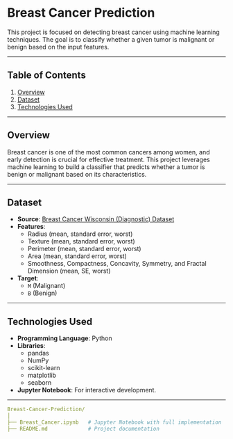 # Breast Cancer Prediction

This project is focused on detecting breast cancer using machine learning techniques. The goal is to classify whether a given tumor is malignant or benign based on the input features.

---

## Table of Contents
1. [Overview](#overview)
2. [Dataset](#dataset)
3. [Technologies Used](#technologies-used)

---

## Overview

Breast cancer is one of the most common cancers among women, and early detection is crucial for effective treatment. This project leverages machine learning to build a classifier that predicts whether a tumor is benign or malignant based on its characteristics.

---

## Dataset

- **Source**: [Breast Cancer Wisconsin (Diagnostic) Dataset](https://archive.ics.uci.edu/ml/datasets/Breast+Cancer+Wisconsin+(Diagnostic))
- **Features**:
  - Radius (mean, standard error, worst)
  - Texture (mean, standard error, worst)
  - Perimeter (mean, standard error, worst)
  - Area (mean, standard error, worst)
  - Smoothness, Compactness, Concavity, Symmetry, and Fractal Dimension (mean, SE, worst)
- **Target**: 
  - `M` (Malignant)
  - `B` (Benign)

---

## Technologies Used

- **Programming Language**: Python
- **Libraries**:
  - pandas
  - NumPy
  - scikit-learn
  - matplotlib
  - seaborn
- **Jupyter Notebook**: For interactive development.

---

```yaml
Breast-Cancer-Prediction/
│
├── Breast_Cancer.ipynb   # Jupyter Notebook with full implementation
├── README.md             # Project documentation

